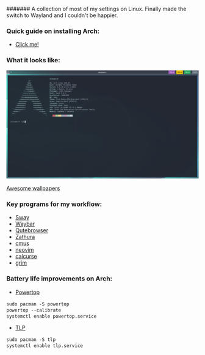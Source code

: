####### A collection of most of my settings on Linux. Finally made the switch to Wayland and I couldn't be happier.

### Quick guide on installing Arch:
- [Click me!](https://discolovers.de/articles/2018-05/arch-rice-with-encryption) 

### What it looks like:
![alt text](https://github.com/alexanderstephan/dotfiles/blob/master/screenshot.png "Basic setup")

[Awesome wallpapers](https://positriondream.com)

### Key programs for my workflow:
- [Sway](https://github.com/swaywm/sway)
- [Waybar](https://github.com/Alexays/Waybar/)
- [Qutebrowser](https://github.com/qutebrowser/qutebrowser)
- [Zathura](https://github.com/pwmt/zathura)
- [cmus](https://cmus.github.io/)
- [neovim](https://neovim.io/)
- [calcurse](https://www.calcurse.org/)
- [grim](https://github.com/emersion/grim)


### Battery life improvements on Arch:
- [Powertop](https://software.intel.com/en-us/articles/powertop-primer-1/)
```shell
sudo pacman -S powertop
powertop --calibrate
systemctl enable powertop.service
```

- [TLP](https://wiki.archlinux.org/index.php/TLP)
```shell
sudo pacman -S tlp
systemctl enable tlp.service
```

